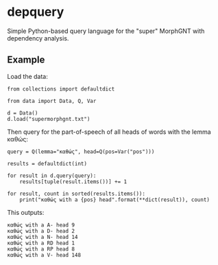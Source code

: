 # depquery

Simple Python-based query language for the "super" MorphGNT with dependency
analysis.

## Example

Load the data:

```
from collections import defaultdict

from data import Data, Q, Var

d = Data()
d.load("supermorphgnt.txt")
```

Then query for the part-of-speech of all heads of words with the lemma καθώς:

```
query = Q(lemma="καθώς", head=Q(pos=Var("pos")))

results = defaultdict(int)

for result in d.query(query):
    results[tuple(result.items())] += 1

for result, count in sorted(results.items()):
    print("καθώς with a {pos} head".format(**dict(result)), count)
```

This outputs:

```
καθώς with a A- head 9
καθώς with a D- head 2
καθώς with a N- head 14
καθώς with a RD head 1
καθώς with a RP head 8
καθώς with a V- head 148
```
